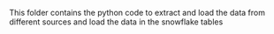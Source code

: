 This folder contains the python code to extract and load the data from different sources and load the data in the snowflake tables
